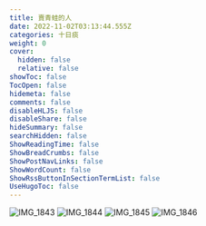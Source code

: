 ```yaml
---
title: 賣青蛙的人
date: 2022-11-02T03:13:44.555Z
categories: 十日痰
weight: 0
cover:
  hidden: false
  relative: false
showToc: false
TocOpen: false
hidemeta: false
comments: false
disableHLJS: false
disableShare: false
hideSummary: false
searchHidden: false
ShowReadingTime: false
ShowBreadCrumbs: false
ShowPostNavLinks: false
ShowWordCount: false
ShowRssButtonInSectionTermList: false
UseHugoToc: false
---
```


![IMG_1843](https://co.valent.bond/dllm/IMG_1843.JPG)
![IMG_1844](https://co.valent.bond/dllm/IMG_1844.JPG)
![IMG_1845](https://co.valent.bond/dllm/IMG_1845.JPG)
![IMG_1846](https://co.valent.bond/dllm/IMG_1846.JPG)
